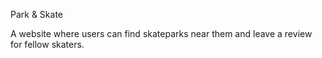 Park & Skate

A website where users can find skateparks near them and leave a review for fellow skaters. 
